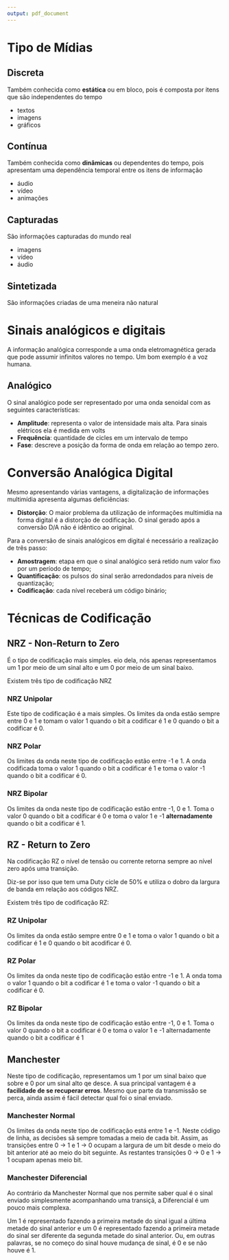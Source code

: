 ```yaml
---
output: pdf_document
---
```


# Tipo de Mídias

## Discreta

Também conhecida como **estática** ou em bloco, pois é composta por itens que são independentes do tempo

* textos
* imagens
* gráficos

## Contínua

Também conhecida como **dinâmicas** ou dependentes do tempo, pois apresentam uma dependência temporal entre os itens de informação

* áudio
* vídeo
* animações

## Capturadas

São informações capturadas do mundo real

* imagens
* vídeo
* áudio

## Sintetizada

São informações criadas de uma meneira não natural

# Sinais analógicos e digitais

A informação analógica corresponde a uma onda eletromagnética gerada que pode assumir infinitos valores no tempo. Um bom exemplo é a voz humana.

## Analógico

O sinal analógico pode ser representado por uma onda senoidal com as seguintes características:

* **Amplitude**: representa o valor de intensidade mais alta. Para sinais elétricos ela é medida em volts
* **Frequência**: quantidade de cicles em um intervalo de tempo
* **Fase**: descreve a posição da forma de onda em relação ao tempo zero.

# Conversão Analógica Digital

Mesmo apresentando várias vantagens, a digitalização de informações multimídia apresenta algumas deficiências:

* **Distorção**: O maior problema da utilização de informações multimídia na forma digital é a distorção de codificação. O sinal gerado após a conversão D/A não é idêntico ao original.

Para a conversão de sinais analógicos em digital é necessário a realização de três passo:

* **Amostragem**: etapa em que o sinal analógico será retido num valor fixo por um período de tempo;
* **Quantificação**: os pulsos do sinal serão arredondados para níveis de quantização;
* **Codificação**: cada nível receberá um código binário;

# Técnicas de Codificação

## NRZ - Non-Return to Zero

É o tipo de codificação mais simples.
eio dela, nós apenas representamos um 1 por meio de um sinal alto e um 0 por meio de um sinal baixo.

Existem três tipo de codificação NRZ

### NRZ Unipolar

Este tipo de codificação é a mais simples.
Os limites da onda estão sempre entre 0 e 1 e tomam o valor 1 quando o bit a codificar é 1 e 0 quando o bit a codificar é 0.

### NRZ Polar

Os limites da onda neste tipo de codificação estão entre -1 e 1.
A onda codificada toma o valor 1 quando o bit a codificar é 1 e toma o valor -1 quando o bit a codificar é 0.


### NRZ Bipolar

Os limites da onda neste tipo de codificação estão entre -1, 0 e 1.
Toma o valor 0 quando o bit a codificar é 0 e toma o valor 1 e -1 **alternadamente** quando o bit a codificar é 1.

## RZ - Return to Zero

Na codificação RZ o nível de tensão ou corrente retorna sempre ao nível zero após uma transição.

Diz-se por isso que tem uma Duty cicle de 50% e utiliza o dobro da largura de banda em relação aos códigos NRZ.

Existem três tipo de codificação RZ:

### RZ Unipolar

Os limites da onda estão sempre entre 0 e 1 e toma o valor 1 quando o bit a codificar é 1 e 0 quando o bit acodificar é 0.

### RZ Polar

Os limites da onda neste tipo de codificação estão entre -1 e 1.
A onda toma o valor 1 quando o bit a codificar é 1 e toma o valor -1 quando o bit a codificar é 0.

### RZ Bipolar

Os limites da onda neste tipo de codificação estão entre -1, 0 e 1.
Toma o valor 0 quando o bit a codificar é 0 e toma o valor 1 e -1 alternadamente quando o bit a codificar é 1

## Manchester

Neste tipo de codificação, representamos um 1 por um sinal baixo que sobre e 0 por um sinal alto qe desce.
A sua principal vantagem é a **facilidade de se recuperar erros**.
Mesmo que parte da transmissão se perca, ainda assim é fácil detectar qual foi o sinal enviado.

### Manchester Normal

Os limites da onda neste tipo de codificação está entre 1 e -1.
Neste código de linha, as decisões sã sempre tomadas a meio de cada bit.
Assim, as transições entre 0 -> 1 e 1 -> 0 ocupam a largura de um bit desde o meio do bit anterior até ao meio do bit seguinte.
As restantes transições 0 -> 0 e 1 -> 1 ocupam apenas meio bit.

### Manchester Diferencial

Ao contrário da Manchester Normal que nos permite saber qual é o sinal enviado simplesmente acompanhando uma transiçã, a Diferencial é um pouco mais complexa.

Um 1 é representado fazendo a primeira metade do sinal igual a última metade do sinal anterior e um 0 é representado fazendo a primeira metade do sinal ser diferente da segunda metade do sinal anterior.
Ou, em outras palavras, se no começo do sinal houve mudança de sinal, é 0 e se não houve é 1.

